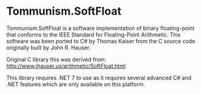# Tommunism.SoftFloat
Tommunism.SoftFloat is a software implementation of binary floating-point that conforms to the IEEE Standard for Floating-Point Arithmetic.
This software was been ported to C# by Thomas Kaiser from the C source code originally built by John R. Hauser.

Original C library this was derived from:
http://www.jhauser.us/arithmetic/SoftFloat.html

This library requires .NET 7 to use as it requires several advanced C# and .NET features which are only available on this platform.
